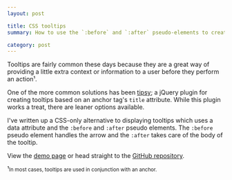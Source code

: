 ```yaml
---
layout: post

title: CSS tooltips
summary: How to use the `:before` and `:after` pseudo-elements to create CSS tooltips.

category: post
---
```

Tooltips are fairly common these days because they are a great way of providing a little extra context or information to a user before they perform an action&sup1;.

One of the more common solutions has been [tipsy](http://onehackoranother.com/projects/jquery/tipsy/); a jQuery plugin for creating tooltips based on an anchor tag's `title` attribute. While this plugin works a treat, there are leaner options available.

I've written up a CSS-only alternative to displaying tooltips which uses a data attribute and the `:before` and `:after` pseudo elements. The `:before` pseudo element handles the arrow and the `:after` takes care of the body of the tooltip.

View the [demo page](http://adamwhitcroft.com/lab/css-tooltips/) or head straight to the [GitHub repository](https://github.com/AdamWhitcroft/CSS.Tooltips).

&sup1;<small>In most cases, tooltips are used in conjunction with an anchor.</small>